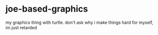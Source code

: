 # joe-based-graphics
my graphics thing with turtle. don't ask why i make things hard for myself, im just retarded
